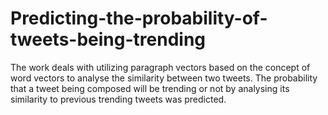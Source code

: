# Predicting-the-probability-of-tweets-being-trending

The work deals with utilizing paragraph vectors based on the concept of word vectors to analyse the similarity between two tweets.
The probability that a tweet being composed will be 	trending or not by analysing its similarity to previous trending tweets was
predicted.
